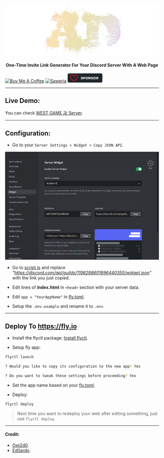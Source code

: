 <center><img src="public/sign.png" /></center>

<center>
    <h4>One-Time Invite Link Generator For Your Discord Server With A Web Page</h4>
</center>

<a href="https://www.buymeacoffee.com/agcrisbp" target="_blank"><img src="https://cdn.buymeacoffee.com/buttons/v2/default-yellow.png" alt="Buy Me A Coffee" style="height: 32px !important;width: 114px !important;" ></a>
<a href="https://saweria.co/agcrisbp" target="_blank"><img src="https://bio.aghea.site/saweria-button.png" alt="Saweria" style="height: 30px !important;width: 114px !important;" ></a>
<a href="https://github.com/sponsors/agcrisbp" target="_blank"><img src="public/sponsor-badge.svg" alt="Github Sponsor" style="height: 30px !important;width: 114px !important;" ></a>

---

## Live Demo:

You can check [WEST GAME 卍 Server](https://west.fly.dev).

---

## Configuration:

- Go to your `Server Settings > Widget > Copy JSON API`.

![Widget](public/widget.png)

- Go to [script.js](public/script.js) and replace _"https://discord.com/api/guilds/1198288601696440350/widget.json"_ with the link you just copied.

- Edit lines of **index.html** in `<head>` section with your server data.

- Edit `app = "YourAppName"` in [fly.toml](fly.toml).

- Setup the `.env.example` and rename it to `.env`.

---

## Deploy To https://fly.io

- Install the flyctl package: [Install flyctl](https://fly.io/docs/hands-on/install-flyctl/).

- Setup fly app:

```bash
flyctl launch
```

```bash
? Would you like to copy its configuration to the new app? Yes
```

```bash
? Do you want to tweak these settings before proceeding? Yes
```

- Set the app name based on your [fly.toml](fly.toml).

- Deploy:

```bash
flyctl deploy
```

> Next time you want to redeploy your web after editing something, just use `flyctl deploy`.

---

#### Credit:

- [0xe2d0](https://github.com/0xe2d0).
- [Ed0ardo](https://github.com/Ed0ardo).
